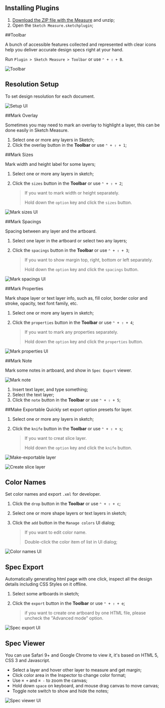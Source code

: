 ## Installing Plugins

1. [Download the ZIP file with the Measure](https://github.com/utom/sketch-measure/archive/master.zip) and unzip;
2. Open the `Sketch Measure.sketchplugin`;



##Toolbar

A bunch of accessible features collected and represented with clear icons help you deliver accurate design specs right at your hand.


Run `Plugin > Sketch Measure > Toolbar` or use `⌃ + ⇧ + B`.

![Toolbar](http://utom.design/measure/docs/toolbar.png)

## Resolution Setup

To set design resolution for each document.

![Setup UI](http://utom.design/measure/docs/setup.png)

##Mark Overlay

Sometimes you may need to mark an overlay to highlight a layer, this can be done easily in Sketch Measure.

1. Select one or more any layers in Sketch;
2. Click the overlay button in the **Toolbar** or use `⌃ + ⇧ + 1`;



##Mark Sizes

Mark width and height label for some layers;

1. Select one or more any layers in sketch;

2. Click the `sizes` button in the **Toolbar** or use `⌃ + ⇧ + 2`;

   > If you want to mark width or height separately.
   >
   > Hold down the `option` key and click the `sizes` button.


![Mark sizes UI](http://utom.design/measure/docs/mark-sizes.png)


##Mark Spacings

Spacing between any layer and the artboard.

1. Select one layer in the artboard or select two any layers;

2. Click the `spacings` button in the **Toolbar** or use `⌃ + ⇧ + 3`; 

   > If you want to show margin top, right, bottom or left separately.
   >
   > Hold down the `option` key and click the `spacings` button.

![Mark spacings UI](http://utom.design/measure/docs/mark-spacings.png)



##Mark Properties

Mark shape layer or text layer info, such as, fill color, border color and stroke, opacity, text font family, etc.

1. Select one or more any layers in sketch;

2. Click the `properties` button in the **Toolbar** or use `⌃ + ⇧ + 4`;

   > If you want to mark any properties separately.
   >
   > Hold down the `option` key and click the `properties` button.

![Mark properties UI](http://utom.design/measure/docs/mark-properties.png)



##Mark Note

Mark some notes in artboard, and show in `Spec Export` viewer.

![Mark note](http://utom.design/measure/docs/mark-note.png)

1. Insert text layer, and type something;
2. Select the text layer;
3. Click the `note` button in the **Toolbar** or use `⌃ + ⇧ + 5`;




##Make Exportable
Quickly set export option presets for layer.

1. Select one or more any layers in sketch;

2. Click the `knife` button in the **Toolbar** or use `⌃ + ⇧ + s`;

   > If you want to creat slice layer.
   >
   > Hold down the `option` key and click the `knife` button.


![Make-exportable layer](http://utom.design/measure/docs/make-exportable.gif)

![Create slice layer](http://utom.design/measure/docs/create-slice-layer.gif)

## Color Names

Set color names and export `.xml`  for developer.

1. Click the `drop` button in the **Toolbar** or use `⌃ + ⇧ + c`;

2. Select one or more shape layers or text layers in sketch;

3. Click the `add` button in the `Manage colors` UI dialog;

   > If you want to edit color name.
   >
   > Double-click the color item of list in UI dialog;

![Color names UI](http://utom.design/measure/docs/color-names.png)



## Spec Export

Automatically generating html page with one click, inspect all the design details including CSS Styles on it offline.

1. Select some artboards in sketch;

2. Click the `export` button in the **Toolbar** or use `⌃ + ⇧ + e`;

   > if you want to create one artboard by one HTML file, please uncheck the "Advanced mode" option.

![Spec export UI](http://utom.design/measure/docs/spec-export.png)

## Spec Viewer

You can use Safari 9+ and Google Chrome to view it, it's based on HTML 5, CSS 3 and Javascript.

- Select a layer and hover other layer to measure and get margin; 
- Click color area in the Inspector to change color format;
- Use `⌘ +` and `⌘ -` to zoom the canvas;
- Hold down `space` on keyboard, and mouse drag canvas to move canvas;
- Toggle note switch to show and hide the notes;

![Spec viewer UI](http://utom.design/measure/docs/spec-viewer.png)